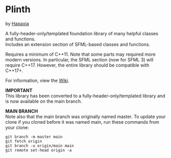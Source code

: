# Plinth
by [Hapaxia](https://github.com/Hapaxia)

A fully-header-only/templated foundation library of many helpful classes and functions.  
Includes an extension section of SFML-based classes and functions.

Requires a minimum of C++11. Note that some parts may required more modern versions.
In particular, the SFML section (now for SFML 3) will require C++17.
However, the entire library should be compatible with C++17+.

For information, view the [Wiki].


**IMPORTANT**  
This library has been converted to a fully-header-only/templated library and is now available on the main branch.

**MAIN BRANCH**  
Note also that the main branch was originally named master. To update your clone if you cloned before it was named main, run these commands from your clone:
```
git branch -m master main
git fetch origin
git branch -u origin/main main
git remote set-head origin -a
```







[Wiki]: https://github.com/Hapaxia/Plinth/wiki
